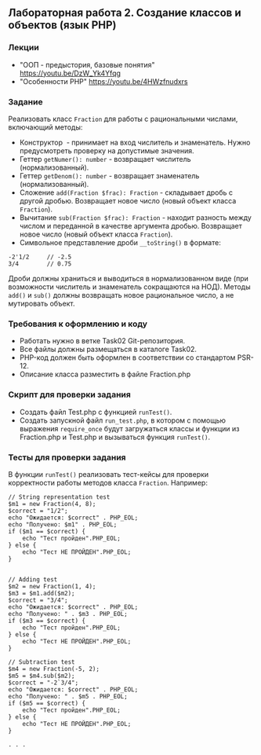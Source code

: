 ##                             Лабораторная работа 2. Создание классов и объектов (язык PHP)
### Лекции
* "ООП - предыстория, базовые понятия" https://youtu.be/DzW_Yk4Yfqg
* "Особенности PHP" https://youtu.be/4HWzfnudxrs
### Задание
Реализовать класс `Fraction` для работы с рациональными числами, включающий методы:
* Конструктор  - принимает на вход числитель и знаменатель. Нужно предусмотреть проверку на допустимые значения.
* Геттер `getNumer(): number` - возвращает числитель (нормализованный).
* Геттер `getDenom(): number` - возвращает знаменатель (нормализованный).
* Сложение `add(Fraction $frac): Fraction` - складывает дробь с другой дробью. Возвращает новое число (новый объект класса `Fraction`).
* Вычитание `sub(Fraction $frac): Fraction` - находит разность между числом и переданной в качестве аргумента дробью. Возвращает новое число (новый объект класса `Fraction`).
* Символьное представление дроби `__toString()` в формате:
```
-2'1/2     // -2.5
3/4        // 0.75
```
Дроби должны храниться и выводиться в нормализованном виде (при возможности числитель и знаменатель сокращаются на НОД).
Методы `add()` и `sub()` должны возвращать новое рациональное число, а не мутировать объект. 

### Требования к оформлению и коду
* Работать нужно в ветке Task02 Git-репозитория.
* Все файлы должны размещаться в каталоге Task02.
* PHP-код должен быть оформлен в соответствии со стандартом PSR-12. 
* Описание класса разместить в файле Fraction.php

### Скрипт для проверки задания
* Создать файл Test.php с функцией `runTest()`.
* Создать запускной файл `run_test.php`, в котором с помощью выражения `require_once` будут загружаться классы и функции из Fraction.php и Test.php и вызываться функция `runTest()`.

### Тесты для проверки задания
В функции `runTest()` реализовать тест-кейсы для проверки корректности работы методов класса `Fraction`. Например: 
```
// String representation test
$m1 = new Fraction(4, 8);
$correct = "1/2";
echo "Ожидается: $correct" . PHP_EOL;
echo "Получено: $m1" . PHP_EOL;
if ($m1 == $correct) {
    echo "Тест пройден".PHP_EOL;
} else {
    echo "Тест НЕ ПРОЙДЕН".PHP_EOL;
}


// Adding test
$m2 = new Fraction(1, 4);
$m3 = $m1.add($m2);
$correct = "3/4";
echo "Ожидается: $correct" . PHP_EOL;
echo "Получено: " . $m3 . PHP_EOL;
if ($m3 == $correct) {
    echo "Тест пройден".PHP_EOL;
} else {
    echo "Тест НЕ ПРОЙДЕН".PHP_EOL;
}

// Subtraction test
$m4 = new Fraction(-5, 2);
$m5 = $m4.sub($m2);
$correct = "-2`3/4";
echo "Ожидается: $correct" . PHP_EOL;
echo "Получено: " . $m5 . PHP_EOL;
if ($m5 == $correct) {
    echo "Тест пройден".PHP_EOL;
} else {
    echo "Тест НЕ ПРОЙДЕН".PHP_EOL;
}

. . .
```
